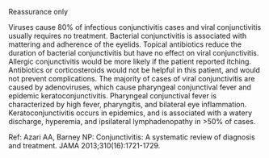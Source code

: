 Reassurance only

Viruses cause 80% of infectious conjunctivitis cases and viral conjunctivitis usually requires no treatment.
Bacterial conjunctivitis is associated with mattering and adherence of the eyelids. Topical antibiotics reduce
the duration of bacterial conjunctivitis but have no effect on viral conjunctivitis. Allergic conjunctivitis
would be more likely if the patient reported itching. Antibiotics or corticosteroids would not be helpful in
this patient, and would not prevent complications.
The majority of cases of viral conjunctivitis are caused by adenoviruses, which cause pharyngeal
conjunctival fever and epidemic keratoconjunctivitis. Pharyngeal conjunctival fever is characterized by high
fever, pharyngitis, and bilateral eye inflammation. Keratoconjunctivitis occurs in epidemics, and is
associated with a watery discharge, hyperemia, and ipsilateral lymphadenopathy in >50% of cases.

Ref: Azari AA, Barney NP: Conjunctivitis: A systematic review of diagnosis and treatment. JAMA 2013;310(16):1721-1729.
 